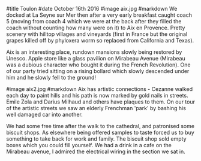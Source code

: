 #title Toulon
#date October 16th 2016
#image aix.jpg
#markdown
We docked at La Seyne sur Mer then after a very early breakfast caught coach 5 (moving from
coach 4 which we were at the back after they filled the coach without counting how many were on it)
to Aix en Provence. Pretty scenery with hilltop villages and vineyards (first in France
but the original grapes killed off by phyloxera worm so replaced from California and Texas).

Aix is an interesting place,
rundown mansions slowly being restored by Unesco. Apple store like a glass pavilion
on Mirabeau Avenue (Mirabeau was a dubious character who bought it during the
French Revolution). One of our
party tried sitting on a rising bollard which slowly descended under him and he slowly
fell to the ground!

#image aix2.jpg
#markdown
Aix has artistic connections - Cezanne walked each day to paint
hills and his path is now marked by gold nails in streets. Emile Zola and Darius Milhaud
and others have plaques to them. On our tour of the artistic streets we saw
an elderly Frenchman 'park' by bashing his well damaged car
into another.

We had some free time after the walk to the cathedral, and patronised some biscuit
shops. As elsewhere being offered samples to taste forced us to buy
something to take back for work and family. The biscuit shop sold empty boxes
which you could fill yourself. We had a drink in a cafe on the Mirabeau avenue,
I admired the electrical wiring in the section we sat in.
